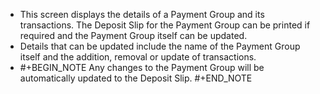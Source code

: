 - This screen displays the details of a Payment Group and its transactions. The Deposit Slip for the Payment Group can be printed if required and the Payment Group itself can be updated.
- Details that can be updated include the name of the Payment Group itself and the addition, removal or update of transactions.
- #+BEGIN_NOTE
  Any changes to the Payment Group will be automatically updated to the Deposit Slip.
  #+END_NOTE